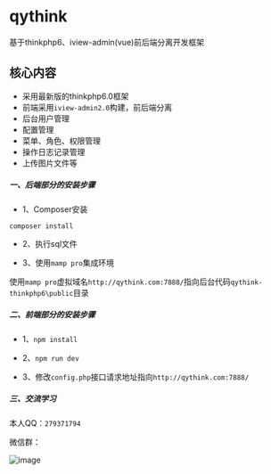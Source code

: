 # qythink
基于thinkphp6、iview-admin(vue)前后端分离开发框架


## 核心内容
* 采用最新版的thinkphp6.0框架
* 前端采用`iview-admin2.0`构建，前后端分离
* 后台用户管理
* 配置管理
* 菜单、角色、权限管理
* 操作日志记录管理
* 上传图片文件等

##### 一、后端部分的安装步骤
* 1、Composer安装
~~~
composer install
~~~
* 2、执行sql文件

* 3、使用`mamp pro`集成环境

使用`mamp pro`虚拟域名`http://qythink.com:7888/`指向后台代码`qythink-thinkphp6\public`目录


##### 二、前端部分的安装步骤

* 1、`npm install`

* 2、`npm run dev`

* 3、修改`config.php`接口请求地址指向`http://qythink.com:7888/`


##### 三、交流学习

本人QQ：`279371794`

微信群：

![image](http://chuantu.xyz/t6/724/1584280510x3752237043.png)
